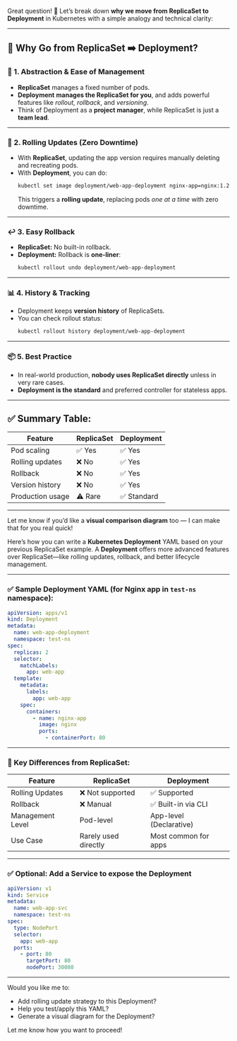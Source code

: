 Great question! 🙌 Let’s break down **why we move from ReplicaSet to Deployment** in Kubernetes with a simple analogy and technical clarity:

---

## 🚀 Why Go from ReplicaSet ➡️ Deployment?

### 🔧 1. **Abstraction & Ease of Management**
- **ReplicaSet** manages a fixed number of pods.
- **Deployment** **manages the ReplicaSet for you**, and adds powerful features like *rollout, rollback*, and *versioning*.
- Think of Deployment as a **project manager**, while ReplicaSet is just a **team lead**.

---

### 🔁 2. **Rolling Updates (Zero Downtime)**
- With **ReplicaSet**, updating the app version requires manually deleting and recreating pods.
- With **Deployment**, you can do:
  ```bash
  kubectl set image deployment/web-app-deployment nginx-app=nginx:1.25
  ```
  This triggers a **rolling update**, replacing pods *one at a time* with zero downtime.

---

### ↩️ 3. **Easy Rollback**
- **ReplicaSet:** No built-in rollback.
- **Deployment:** Rollback is **one-liner**:
  ```bash
  kubectl rollout undo deployment/web-app-deployment
  ```

---

### 📊 4. **History & Tracking**
- Deployment keeps **version history** of ReplicaSets.
- You can check rollout status:
  ```bash
  kubectl rollout history deployment/web-app-deployment
  ```

---

### 📦 5. **Best Practice**
- In real-world production, **nobody uses ReplicaSet directly** unless in very rare cases.
- **Deployment is the standard** and preferred controller for stateless apps.

---

## ✅ Summary Table:

| Feature                   | ReplicaSet      | Deployment       |
|---------------------------|------------------|------------------|
| Pod scaling               | ✅ Yes           | ✅ Yes           |
| Rolling updates           | ❌ No            | ✅ Yes           |
| Rollback                  | ❌ No            | ✅ Yes           |
| Version history           | ❌ No            | ✅ Yes           |
| Production usage          | ⚠️ Rare          | ✅ Standard       |

---

Let me know if you’d like a **visual comparison diagram** too — I can make that for you real quick!




Here’s how you can write a **Kubernetes Deployment** YAML based on your previous ReplicaSet example. A **Deployment** offers more advanced features over ReplicaSet—like rolling updates, rollback, and better lifecycle management.

---

### ✅ Sample Deployment YAML (for Nginx app in `test-ns` namespace):

```yaml
apiVersion: apps/v1
kind: Deployment
metadata:
  name: web-app-deployment
  namespace: test-ns
spec:
  replicas: 2
  selector:
    matchLabels:
      app: web-app
  template:
    metadata:
      labels:
        app: web-app
    spec:
      containers:
        - name: nginx-app
          image: nginx
          ports:
            - containerPort: 80
```

---

### 📌 Key Differences from ReplicaSet:
| Feature              | ReplicaSet            | Deployment             |
|---------------------|------------------------|-------------------------|
| Rolling Updates      | ❌ Not supported       | ✅ Supported             |
| Rollback             | ❌ Manual              | ✅ Built-in via CLI      |
| Management Level     | Pod-level             | App-level (Declarative) |
| Use Case             | Rarely used directly  | Most common for apps    |

---

### ✅ Optional: Add a Service to expose the Deployment

```yaml
apiVersion: v1
kind: Service
metadata:
  name: web-app-svc
  namespace: test-ns
spec:
  type: NodePort
  selector:
    app: web-app
  ports:
    - port: 80
      targetPort: 80
      nodePort: 30080
```

---

Would you like me to:
- Add rolling update strategy to this Deployment?
- Help you test/apply this YAML?
- Generate a visual diagram for the Deployment?

Let me know how you want to proceed!
